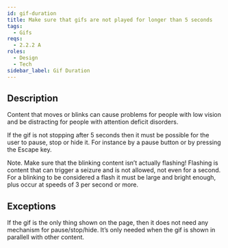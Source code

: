 ```yaml
---
id: gif-duration
title: Make sure that gifs are not played for longer than 5 seconds
tags:
  - Gifs
reqs:
  - 2.2.2 A
roles:
  - Design
  - Tech
sidebar_label: Gif Duration
---
```


## Description

Content that moves or blinks can cause problems for people with low vision and be distracting for people with attention deficit disorders.

If the gif is not stopping after 5 seconds then it must be possible for the user to pause, stop or hide it. For instance by a pause button or by pressing the Escape key.

Note. Make sure that the blinking content isn’t actually flashing! Flashing is content that can trigger a seizure and is not allowed, not even for a second. For a blinking to be considered a flash it must be large and bright enough, plus occur at speeds of 3 per second or more.

## Exceptions

If the gif is the only thing shown on the page, then it does not need any mechanism for pause/stop/hide. It’s only needed when the gif is shown in parallell with other content.
